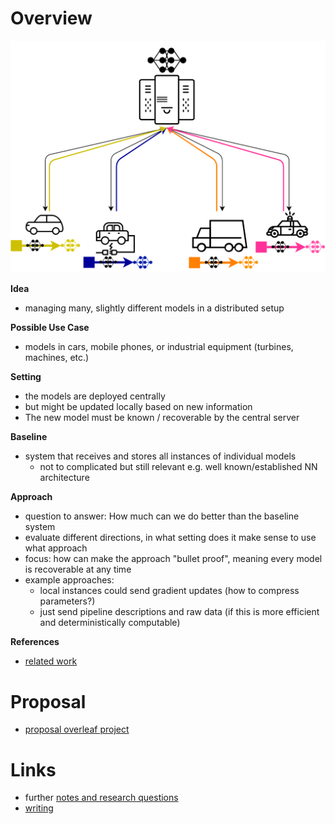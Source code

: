 # Overview

![alt text](images/distributed-models.png "idea")

**Idea**

- managing many, slightly different models in a distributed setup

**Possible Use Case**

- models in cars, mobile phones, or industrial equipment (turbines, machines, etc.)

**Setting**

- the models are deployed centrally
- but might be updated locally based on new information
- The new model must be known / recoverable by the central server

**Baseline**

- system that receives and stores all instances of individual models
    - not to complicated but still relevant e.g. well known/established NN architecture

**Approach**

- question to answer: How much can we do better than the baseline system
- evaluate different directions, in what setting does it make sense to use what approach
- focus: how can make the approach "bullet proof", meaning every model is recoverable at any time
- example approaches:
    - local instances could send gradient updates (how to compress parameters?)
    - just send pipeline descriptions and raw data (if this is more efficient and deterministically computable)

**References**

- [related work](./related-work)

# Proposal

- [proposal overleaf project](https://www.overleaf.com/read/cjswngtksnky)

# Links

- further [notes and research questions](./notes)
- [writing](./writing)
